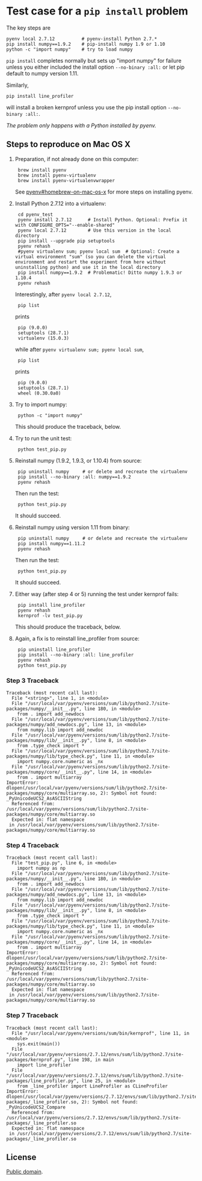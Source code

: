 # Test case for a `pip install` problem

The key steps are

    pyenv local 2.7.12          # pyenv-install Python 2.7.*
    pip install numpy==1.9.2    # pip-install numpy 1.9 or 1.10
    python -c "import numpy"    # try to load numpy

`pip install` completes normally but sets up "import numpy" for failure unless you either included the install option `--no-binary :all:` or let pip default to numpy version 1.11.

Similarly,

    pip install line_profiler

will install a broken kernprof unless you use the pip install option `--no-binary :all:`.

_The problem only happens with a Python installed by pyenv._


## Steps to reproduce on Mac OS X

1. Preparation, if not already done on this computer:

        brew install pyenv
        brew install pyenv-virtualenv
        brew install pyenv-virtualenvwrapper

    See [pyenv#homebrew-on-mac-os-x](https://github.com/yyuu/pyenv#homebrew-on-mac-os-x) for more steps on installing pyenv.

2. Install Python 2.7.12 into a virtualenv:

        cd pyenv_test
        pyenv install 2.7.12      # Install Python. Optional: Prefix it with CONFIGURE_OPTS="--enable-shared"
        pyenv local 2.7.12        # Use this version in the local directory
        pip install --upgrade pip setuptools
        pyenv rehash
        #pyenv virtualenv sum; pyenv local sum  # Optional: Create a virtual environment "sum" (so you can delete the virtual environment and restart the experiment from here without uninstalling python) and use it in the local directory
        pip install numpy==1.9.2  # Problematic! Ditto numpy 1.9.3 or 1.10.4
        pyenv rehash

    Interestingly, after `pyenv local 2.7.12`,

        pip list

    prints

        pip (9.0.0)
        setuptools (28.7.1)
        virtualenv (15.0.3)

    while after `pyenv virtualenv sum; pyenv local sum`,

        pip list

    prints

        pip (9.0.0)
        setuptools (28.7.1)
        wheel (0.30.0a0)

3. Try to import numpy:

        python -c "import numpy"

    This should produce the traceback, below.

4. Try to run the unit test:

        python test_pip.py

5. Reinstall numpy (1.9.2, 1.9.3, or 1.10.4) from source:

        pip uninstall numpy     # or delete and recreate the virtualenv
        pip install --no-binary :all: numpy==1.9.2
        pyenv rehash

    Then run the test:

        python test_pip.py

    It should succeed.

6. Reinstall numpy using version 1.11 from binary:

        pip uninstall numpy     # or delete and recreate the virtualenv
        pip install numpy==1.11.2
        pyenv rehash

    Then run the test:

        python test_pip.py

    It should succeed.

7. Either way (after step 4 or 5) running the test under kernprof fails:

        pip install line_profiler
        pyenv rehash
        kernprof -lv test_pip.py

    This should produce the traceback, below.

8. Again, a fix is to reinstall line_profiler from source:

        pip uninstall line_profiler
        pip install --no-binary :all: line_profiler
        pyenv rehash
        python test_pip.py


### Step 3 Traceback

```
Traceback (most recent call last):
  File "<string>", line 1, in <module>
  File "/usr/local/var/pyenv/versions/sum/lib/python2.7/site-packages/numpy/__init__.py", line 180, in <module>
    from . import add_newdocs
  File "/usr/local/var/pyenv/versions/sum/lib/python2.7/site-packages/numpy/add_newdocs.py", line 13, in <module>
    from numpy.lib import add_newdoc
  File "/usr/local/var/pyenv/versions/sum/lib/python2.7/site-packages/numpy/lib/__init__.py", line 8, in <module>
    from .type_check import *
  File "/usr/local/var/pyenv/versions/sum/lib/python2.7/site-packages/numpy/lib/type_check.py", line 11, in <module>
    import numpy.core.numeric as _nx
  File "/usr/local/var/pyenv/versions/sum/lib/python2.7/site-packages/numpy/core/__init__.py", line 14, in <module>
    from . import multiarray
ImportError: dlopen(/usr/local/var/pyenv/versions/sum/lib/python2.7/site-packages/numpy/core/multiarray.so, 2): Symbol not found: _PyUnicodeUCS2_AsASCIIString
  Referenced from: /usr/local/var/pyenv/versions/sum/lib/python2.7/site-packages/numpy/core/multiarray.so
  Expected in: flat namespace
 in /usr/local/var/pyenv/versions/sum/lib/python2.7/site-packages/numpy/core/multiarray.so
```

### Step 4 Traceback

```
Traceback (most recent call last):
  File "test_pip.py", line 6, in <module>
    import numpy as np
  File "/usr/local/var/pyenv/versions/sum/lib/python2.7/site-packages/numpy/__init__.py", line 180, in <module>
    from . import add_newdocs
  File "/usr/local/var/pyenv/versions/sum/lib/python2.7/site-packages/numpy/add_newdocs.py", line 13, in <module>
    from numpy.lib import add_newdoc
  File "/usr/local/var/pyenv/versions/sum/lib/python2.7/site-packages/numpy/lib/__init__.py", line 8, in <module>
    from .type_check import *
  File "/usr/local/var/pyenv/versions/sum/lib/python2.7/site-packages/numpy/lib/type_check.py", line 11, in <module>
    import numpy.core.numeric as _nx
  File "/usr/local/var/pyenv/versions/sum/lib/python2.7/site-packages/numpy/core/__init__.py", line 14, in <module>
    from . import multiarray
ImportError: dlopen(/usr/local/var/pyenv/versions/sum/lib/python2.7/site-packages/numpy/core/multiarray.so, 2): Symbol not found: _PyUnicodeUCS2_AsASCIIString
  Referenced from: /usr/local/var/pyenv/versions/sum/lib/python2.7/site-packages/numpy/core/multiarray.so
  Expected in: flat namespace
 in /usr/local/var/pyenv/versions/sum/lib/python2.7/site-packages/numpy/core/multiarray.so
```

### Step 7 Traceback

```
Traceback (most recent call last):
  File "/usr/local/var/pyenv/versions/sum/bin/kernprof", line 11, in <module>
    sys.exit(main())
  File "/usr/local/var/pyenv/versions/2.7.12/envs/sum/lib/python2.7/site-packages/kernprof.py", line 198, in main
    import line_profiler
  File "/usr/local/var/pyenv/versions/2.7.12/envs/sum/lib/python2.7/site-packages/line_profiler.py", line 25, in <module>
    from _line_profiler import LineProfiler as CLineProfiler
ImportError: dlopen(/usr/local/var/pyenv/versions/2.7.12/envs/sum/lib/python2.7/site-packages/_line_profiler.so, 2): Symbol not found: _PyUnicodeUCS2_Compare
  Referenced from: /usr/local/var/pyenv/versions/2.7.12/envs/sum/lib/python2.7/site-packages/_line_profiler.so
  Expected in: flat namespace
 in /usr/local/var/pyenv/versions/2.7.12/envs/sum/lib/python2.7/site-packages/_line_profiler.so
```

## License

[Public domain](https://github.com/1fish2/pyenv_test/blob/master/LICENSE.md).
